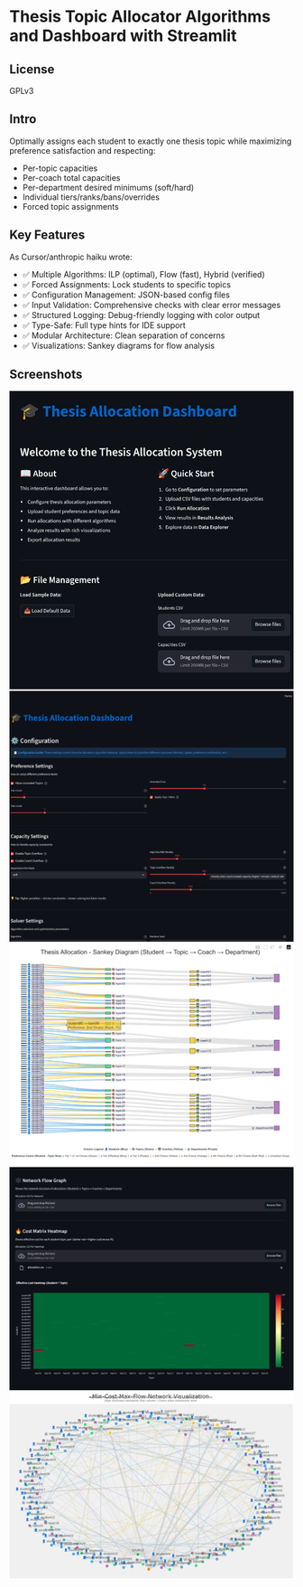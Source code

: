# Thesis Topic Allocator Algorithms and Dashboard with Streamlit

## License
GPLv3

## Intro
Optimally assigns each student to exactly one thesis topic while maximizing preference satisfaction and respecting:
* Per-topic capacities
* Per-coach total capacities
* Per-department desired minimums (soft/hard)
* Individual tiers/ranks/bans/overrides
* Forced topic assignments

## Key Features
As Cursor/anthropic haiku wrote:
* ✅ Multiple Algorithms: ILP (optimal), Flow (fast), Hybrid (verified)
* ✅ Forced Assignments: Lock students to specific topics
* ✅ Configuration Management: JSON-based config files
* ✅ Input Validation: Comprehensive checks with clear error messages
* ✅ Structured Logging: Debug-friendly logging with color output
* ✅ Type-Safe: Full type hints for IDE support
* ✅ Modular Architecture: Clean separation of concerns
* ✅ Visualizations: Sankey diagrams for flow analysis

## Screenshots
![ ](/Cursor/thesis_allocation_algorithms_and_dashboard/docs/screenshots/Screenshot_20251024_015253.png)
![ ](/Cursor/thesis_allocation_algorithms_and_dashboard/docs/screenshots/Screenshot_20251024_015009.png)
![ ](/Cursor/thesis_allocation_algorithms_and_dashboard/docs/screenshots/Screenshot_20251024_014902.png)
![ ](/Cursor/thesis_allocation_algorithms_and_dashboard/docs/screenshots/Screenshot_20251024_015204.png)
![ ](/Cursor/thesis_allocation_algorithms_and_dashboard/docs/screenshots/Screenshot_20251024_014828.png)
